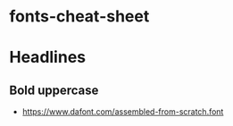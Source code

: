 # fonts-cheat-sheet


# Headlines

## Bold uppercase
- https://www.dafont.com/assembled-from-scratch.font
